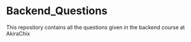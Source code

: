 # Backend_Questions
This repository contains all the questions given in the backend course at AkiraChix
